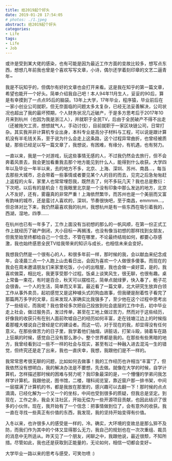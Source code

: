 ```yaml
---
title: 给2019起个好头
date: 2019-01-28 17:54:05
# photos: ./1.jpeg
abstract: 给2019起个好头
categories:
- Life
tags:
- Life
- Job
---
```


或许是受到某大佬的感染，也有可能是因为最近工作方面的变故比较多，想写点东西，想想几年前我也曾是个喜欢写写文章，小诗，偶尔还学着刻印章的文艺二逼青年~

我是不玩知乎的，但偶尔有好的文章也会打开来看。这是我在知乎的第一篇文章，希望也能开一个好头。简单介绍我自己吧！本人94年11月生人，妥妥的90后，算是有幸摸到了一点点95后的脑袋。13年上大学，17年毕业，程序猿，毕业前后在一家小创业公司就职，但无奈面临的问题太多太复杂，已经无法妥善解决，公司状况也超出了我的最坏预期，个人财务状况几近破产，于是多方思考后于2017年10月来到杭州（也因为我是浙江人），并就职于全民TV，后由于全民破产不得不出走（还被拖欠工资，想想就气人，手动讨伐），目前就职于一家区块链公司，日常打杂。其实我并非计算机专业出身，本科专业是高分子材料与工程，可以说是跟计算机没有半毛钱关系，至于说为什么会走上这条路，这个过程异常曲折，也曾经被质疑，那些已经足以写一篇文章了，我想说，有困难，有缘分，有机遇，也有努力。

一直以来，我是一个对游戏，玩这些事情无感的人，不过我仍然会去旅行，但不会奔着风景去，我会更加看重我去那个地方能见到什么人，能得到什么收获。大学四年以及毕业一年半以来，去的地方不多，北京、上海、深圳、苏州、南昌...，每当去那些大城市，总会带着一些事情或者要见某个人的目的而去，见完之后急匆匆赶上返程的火车，家里人也常常埋怨我，既然去了，何不多玩几天？我也总是敷衍：下次吧，以后有的是机会！在我眼里北京是一个没有印象中那么发达的地方，北京人不友好，还有，雾霾真的非常严重！上海依然繁华，而苏州也是一个美丽而又富有韵味的城市，还是蛮讨人喜欢的，深圳，节奏很快吧，至于南昌，emmmm...，但总体对比下来，我仍然最喜欢我的杭州，我想杭州是有一些东西在吸引着我的，西湖，湿地，四季......

在杭州也已有一年多了，工作上面没有当初想的那么的一帆风顺，在第一份正式工作上就经历了破产倒闭，大小目标一再搁浅，也没有像当初想的那样找到女朋友，但我至始至终都给自己一个信念，不管在哪里，不论最终结局如何，都要心存感激，我也始终感恩全民TV给我带来的知识与成长，也相信未来会变好。

我想我仍然是一个很有心的人，和很多年前一样，那时候的我，会以献血来纪念成年，会凌晨三点一个人跑上山去看日出，会因为喜欢一个人做很多傻事。而现在的我会在周末邀请朋友们来家里吃饭，小小的出租屋，我也会做一桌好菜，是的，我喜欢做菜，相比吃，我更享受那个过程。饭桌上谈笑风生，很无聊，也很有趣。桌上常备一束花，有时是百合，秋天可以摆桂花，简单点就绿萝，快入春了，栀子花会很香。一个人的生活，简单而又丰富。最近看了一篇文章，北大研究生放弃白领工作从事外卖员，起初感觉又是这种噱头式的狗血故事，但我硬是耐着性子看完了那篇两万多字的文章，后来发现人家确实比我强多了，至少他在这个过程中思考出了一些结论，而我呢？我也曾经多次把自己投放到社会底层的工作中去，初中毕业走上社会，做过服务员，发过传单，甚至在工地上做过苦力，然而对于这些经历，好像我的收获只有在别人面前吹嘘自己的经历如何丰富，走在钱塘江边上的时候指着那幢大楼说自己曾经是它的建设者。而这一切，对于现在的我，却显得没有任何意义。在那些做苦力的日子里，我学着他们抽烟，讲脏话，打架斗殴，骑着车在路上狂飙的时候，感觉自己没有那么渺小，整个世界都是我的。在那些有些黑暗的地方，我曾经看到过一些不一样的社会与现实，甚至有过一种融入进去混沌一生的错觉，但终究还是走了出来，我也一直庆幸，我想，我跟他们是不一样的。

我常常思考很无聊的问题，比如如何去做事！我的工作经历也许相当“丰富”了，但我依然没有想明白，我的解决办法是不要想，先去做。就像在大学的时候，自学计算机，怎样描述那时候的困难与努力呢？我印象最深的是，一个懵懂的学弟问我怎样学计算机，我跟他说，图书馆，二楼，理科阅览室，靠近窗户那一排书架，中间一层摆满了计算机的书，都是我放在那里的，感兴趣可以去翻一下！那时候的点点滴滴，已经化解为一个又一个的坐标，中间也受到很多的质疑，但我总是坚定。到现在，工作之余，我会关注社区，开始无偿为一些开源项目贡献，也因此结识了很多的小伙伴。现在，我开始有了一个信念：把事情做到位了，会有意外的收获。我一直在寻找一些真正有价值的东西，我发现，我的坚持开始变得有价值。

入冬以来，也许很多人的感受是一样的，冷。确实，大环境的变故总是那么猝不及防，而我们作为其中的个体又显得那么无力，我自己的规划也在一次次重组、裁员的消息中无所适从。昨天见了一个朋友，闲聊之中，我跟他说，最近很颓，不知所措。尽管如此，我也还是获取到正能量的，无论如何，相信一切都会变好~

大学毕业一路以来的思考与感受，可笑勿喷 :)